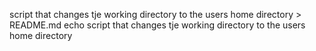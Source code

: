script that changes tje working directory to the users home directory > README.md
echo script that changes tje working directory to the users home directory
